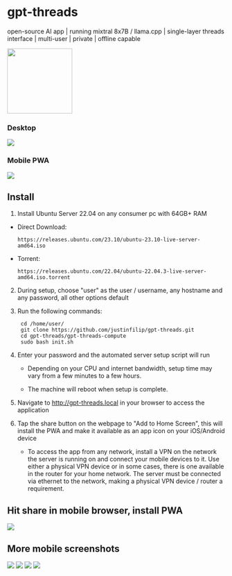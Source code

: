 # gpt-threads

open-source AI app | running mixtral 8x7B / llama.cpp | single-layer threads interface | multi-user | private | offline capable

<img style="width: 150px;" src="media/logo.png">

### Desktop
<img src="media/desktop.png">

### Mobile PWA
<img src="media/mobile_3.jpeg">

## Install

1) Install Ubuntu Server 22.04 on any consumer pc with 64GB+ RAM

 - Direct Download:

       https://releases.ubuntu.com/23.10/ubuntu-23.10-live-server-amd64.iso
    
 - Torrent:

       https://releases.ubuntu.com/22.04/ubuntu-22.04.3-live-server-amd64.iso.torrent

2) During setup, choose "user" as the user / username, any hostname and any password, all other options default

3) Run the following commands:

        cd /home/user/
        git clone https://github.com/justinfilip/gpt-threads.git
        cd gpt-threads/gpt-threads-compute
        sudo bash init.sh

4) Enter your password and the automated server setup script will run

    - Depending on your CPU and internet bandwidth, setup time may vary from a few minutes to a few hours.

    - The machine will reboot when setup is complete.

5) Navigate to http://gpt-threads.local in your browser to access the application

6) Tap the share button on the webpage to "Add to Home Screen", this will install the PWA and make it available as an app icon on your iOS/Android device

    - To access the app from any network, install a VPN on the network the server is running on and connect your mobile devices to it. Use either a physical VPN device or in some cases, there is one available in the router for your home network. The server must be connected via ethernet to the network, making a physical VPN device / router a requirement.

## Hit share in mobile browser, install PWA
<img src="media/mobile_5.jpeg">

## More mobile screenshots
<img src="media/mobile_1.jpeg">
<img src="media/mobile_2.jpeg">
<img src="media/mobile_3.jpeg">
<img src="media/mobile_4.jpeg">